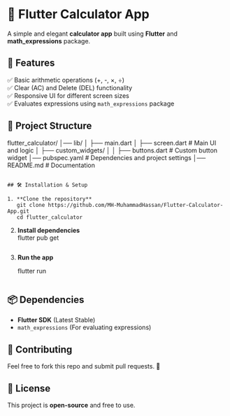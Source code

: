 # 🧮 Flutter Calculator App

A simple and elegant **calculator app** built using **Flutter** and **math_expressions** package.  

## 🚀 Features

✅ Basic arithmetic operations (+, -, ×, ÷)  
✅ Clear (AC) and Delete (DEL) functionality  
✅ Responsive UI for different screen sizes  
✅ Evaluates expressions using `math_expressions` package  

## 📂 Project Structure  

flutter_calculator/
│── lib/
│   ├── main.dart
│   ├── screen.dart  # Main UI and logic
│   ├── custom_widgets/
│   │   ├── buttons.dart  # Custom button widget
│── pubspec.yaml  # Dependencies and project settings
│── README.md  # Documentation
```

## 🛠️ Installation & Setup  

1. **Clone the repository**  
   git clone https://github.com/MH-MuhammadHassan/Flutter-Calculator-App.git
   cd flutter_calculator
   ```

2. **Install dependencies**  
   flutter pub get
   ```

3. **Run the app**  

   flutter run
   ```

## 📦 Dependencies  

- **Flutter SDK** (Latest Stable)  
- `math_expressions` (For evaluating expressions)  

## 🤝 Contributing  

Feel free to fork this repo and submit pull requests. 🚀  

## 📜 License  

This project is **open-source** and free to use.  
